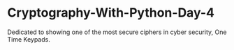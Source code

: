 # Cryptography-With-Python-Day-4
Dedicated to showing one of the most secure ciphers in cyber security, One Time Keypads.

